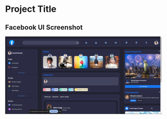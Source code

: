 # Project Title

## Facebook UI Screenshot

![Facebook UI Screenshot](https://raw.githubusercontent.com/Harshit4404/facebook_ui/master/screenshots/page1.png)



